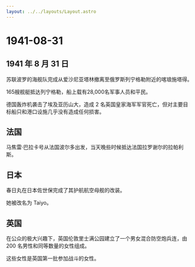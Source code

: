 ```yaml
---
layout: ../../layouts/Layout.astro
---
```


# 1941-08-31

## 1941 年 8 月 31 日

苏联波罗的海舰队完成从爱沙尼亚塔林撤离至俄罗斯列宁格勒附近的喀琅施塔得。

165艘舰艇抵达列宁格勒，船上载有28,000名军事人员和平民。

德国轰炸机袭击了埃及亚历山大，造成 2
名英国皇家海军军官死亡，但对主要目标船只和港口设施几乎没有造成任何损害。

## 法国

马焦雷·巴拉卡号从法国波尔多出发，当天晚些时候抵达法国拉罗谢尔的拉帕利斯。

## 日本

春日丸在日本佐世保完成了其护航航空母舰的改装。

她被改名为 Taiyo。

## 英国

在公众的极大兴趣下，英国伦敦里士满公园建立了一个男女混合防空炮兵连，由
200 名男性和同等数量的女性组成。

这些女性是英国第一批参加战斗的女性。